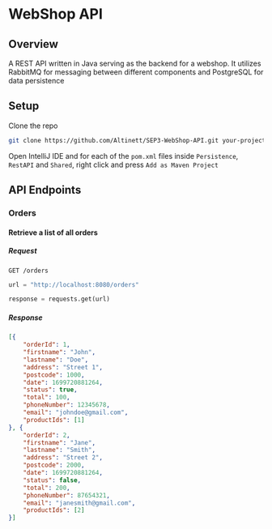 # WebShop API

## Overview
A REST API written in Java serving as the backend for a webshop. It utilizes RabbitMQ for messaging between different components and PostgreSQL for data persistence

## Setup
Clone the repo
```bash
git clone https://github.com/Altinett/SEP3-WebShop-API.git your-project-name
```
Open IntelliJ IDE and for each of the `pom.xml` files inside `Persistence`, `RestAPI` and `Shared`, right click and press `Add as Maven Project`

## API Endpoints
### Orders
#### Retrieve a list of all orders
##### Request
`GET /orders`

```python
url = "http://localhost:8080/orders"

response = requests.get(url)
```
##### Response
```json
[{
    "orderId": 1,
    "firstname": "John",
    "lastname": "Doe",
    "address": "Street 1",
    "postcode": 1000,
    "date": 1699720881264,
    "status": true,
    "total": 100,
    "phoneNumber": 12345678,
    "email": "johndoe@gmail.com",
    "productIds": [1]
}, {
    "orderId": 2,
    "firstname": "Jane",
    "lastname": "Smith",
    "address": "Street 2",
    "postcode": 2000,
    "date": 1699720881264,
    "status": false,
    "total": 200,
    "phoneNumber": 87654321,
    "email": "janesmith@gmail.com",
    "productIds": [2]
}]
```
